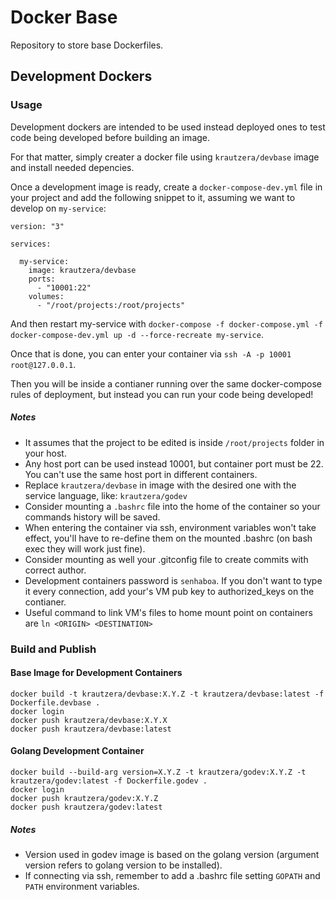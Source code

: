 # Docker Base
Repository to store base Dockerfiles.


## Development Dockers


### Usage

Development dockers are intended to be used instead deployed ones to test code being developed before building an image.

For that matter, simply creater a docker file using `krautzera/devbase` image and install needed depencies.

Once a development image is ready, create a `docker-compose-dev.yml` file in your project and add the following snippet to it, assuming we want to develop on `my-service`:
```
version: "3"

services:

  my-service:
    image: krautzera/devbase
    ports:
      - "10001:22"
    volumes:
      - "/root/projects:/root/projects"
```
And then restart my-service with `docker-compose -f docker-compose.yml -f docker-compose-dev.yml up -d --force-recreate my-service`.

Once that is done, you can enter your container via `ssh -A -p 10001 root@127.0.0.1`.

Then you will be inside a contianer running over the same docker-compose rules of deployment, but instead you can run your code being developed!

##### Notes

 - It assumes that the project to be edited is inside `/root/projects` folder in your host.
 - Any host port can be used instead 10001, but container port must be 22. You can't use the same host port in different containers.
 - Replace `krautzera/devbase` in image with the desired one with the service language, like: `krautzera/godev`
 - Consider mounting a `.bashrc` file into the home of the container so your commands history will be saved.
 - When entering the container via ssh, environment variables won't take effect, you'll have to re-define them on the mounted .bashrc (on bash exec they will work just fine).
 - Consider mounting as well your .gitconfig file to create commits with correct author.
 - Development containers password is `senhaboa`. If you don't want to type it every connection, add your's VM pub key to authorized_keys on the contianer.
 - Useful command to link VM's files to home mount point on containers are `ln <ORIGIN> <DESTINATION>`

### Build and Publish

#### Base Image for Development Containers
```
docker build -t krautzera/devbase:X.Y.Z -t krautzera/devbase:latest -f Dockerfile.devbase .
docker login
docker push krautzera/devbase:X.Y.X
docker push krautzera/devbase:latest 
```

#### Golang Development Container
```
docker build --build-arg version=X.Y.Z -t krautzera/godev:X.Y.Z -t krautzera/godev:latest -f Dockerfile.godev .
docker login
docker push krautzera/godev:X.Y.Z
docker push krautzera/godev:latest
```

##### Notes
 - Version used in godev image is based on the golang version (argument version refers to golang version to be installed).
 - If connecting via ssh, remember to add a .bashrc file setting `GOPATH` and `PATH` environment variables.
